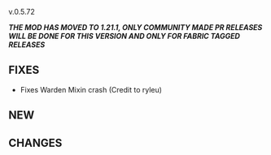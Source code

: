 v.0.5.72

***THE MOD HAS MOVED TO 1.21.1, ONLY COMMUNITY MADE PR RELEASES WILL BE DONE FOR THIS VERSION AND ONLY FOR FABRIC TAGGED RELEASES***

## FIXES
- Fixes Warden Mixin crash (Credit to ryleu)

## NEW

## CHANGES